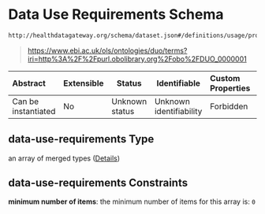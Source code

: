 # Data Use Requirements Schema

```txt
http://healthdatagateway.org/schema/dataset.json#/definitions/usage/properties/data-use-requirements
```




> <https://www.ebi.ac.uk/ols/ontologies/duo/terms?iri=http%3A%2F%2Fpurl.obolibrary.org%2Fobo%2FDUO_0000001>
>

| Abstract            | Extensible | Status         | Identifiable            | Custom Properties | Additional Properties | Access Restrictions | Defined In                                                                 |
| :------------------ | ---------- | -------------- | ----------------------- | :---------------- | --------------------- | ------------------- | -------------------------------------------------------------------------- |
| Can be instantiated | No         | Unknown status | Unknown identifiability | Forbidden         | Allowed               | none                | [dataset.schema.json\*](../out/dataset.schema.json "open original schema") |

## data-use-requirements Type

an array of merged types ([Details](dataset-definitions-usage-properties-data-use-requirements-items.md))

## data-use-requirements Constraints

**minimum number of items**: the minimum number of items for this array is: `0`
